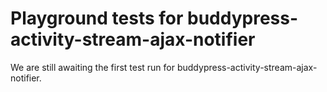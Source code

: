 # Playground tests for buddypress-activity-stream-ajax-notifier
We are still awaiting the first test run for buddypress-activity-stream-ajax-notifier.
